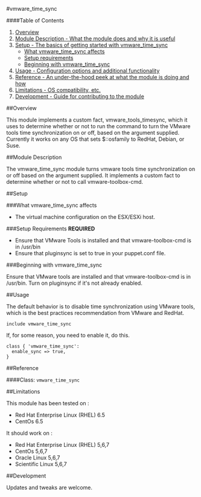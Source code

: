 #vmware_time_sync

####Table of Contents

1. [Overview](#overview)
2. [Module Description - What the module does and why it is useful](#module-description)
3. [Setup - The basics of getting started with vmware_time_sync](#setup)
    * [What vmware_time_sync affects](#what-vmware_time_sync-affects)
    * [Setup requirements](#setup-requirements)
    * [Beginning with vmware_time_sync](#beginning-with-vmware_time_sync)
4. [Usage - Configuration options and additional functionality](#usage)
5. [Reference - An under-the-hood peek at what the module is doing and how](#reference)
5. [Limitations - OS compatibility, etc.](#limitations)
6. [Development - Guide for contributing to the module](#development)

##Overview

This module implements a custom fact, vmware_tools_timesync, which it uses to determine whether or not to run the command to turn the VMware tools time synchronization on or off, based on the argument supplied. Currently it works on any OS that sets $::osfamily to RedHat, Debian, or Suse.

##Module Description

The vmware_time_sync module turns vmware tools time synchronization on or off based on the argument supplied. It implements a custom fact to determine whether or not to call vmware-toolbox-cmd.

##Setup

###What vmware_time_sync affects

* The virtual machine configuration on the ESX/ESXi host.

###Setup Requirements **REQUIRED**

* Ensure that VMware Tools is installed and that vmware-toolbox-cmd is in /usr/bin
* Ensure that pluginsync is set to true in your puppet.conf file.

###Beginning with vmware_time_sync

Ensure that VMware tools are installed and that vmware-toolbox-cmd is in /usr/bin. Turn on pluginsync if it's not already enabled.

##Usage

The default behavior is to disable time synchronization using VMware tools, which is the best practices recommendation from VMware and RedHat.

```puppet
include vmware_time_sync
```

If, for some reason, you need to enable it, do this.

```puppet
class { 'vmware_time_sync':
  enable_sync => true,
}
```

##Reference

####Class: `vmware_time_sync`

##Limitations

This module has been tested on :
* Red Hat Enterprise Linux (RHEL) 6.5
* CentOs 6.5

It should work on :
* Red Hat Enterprise Linux (RHEL) 5,6,7
* CentOs 5,6,7
* Oracle Linux 5,6,7
* Scientific Linux 5,6,7

##Development

Updates and tweaks are welcome.
